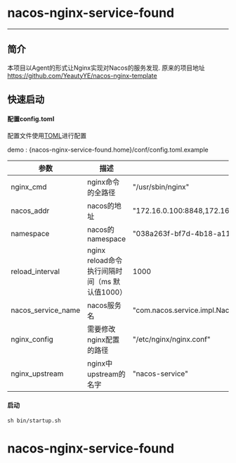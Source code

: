 # nacos-nginx-service-found
-------

## 简介

本项目以Agent的形式让Nginx实现对Nacos的服务发现.
原来的项目地址 https://github.com/YeautyYE/nacos-nginx-template
## 快速启动
#### 配置config.toml

   配置文件使用[TOML](<https://github.com/toml-lang/toml>)进行配置

   demo : {nacos-nginx-service-found.home}/conf/config.toml.example

| 参数               | 描述                                           | 例子                                                    |
| ------------------ | ---------------------------------------------- | ------------------------------------------------------- |
| nginx_cmd          | nginx命令的全路径                              | "/usr/sbin/nginx"                                       |
| nacos_addr         | nacos的地址                                    | "172.16.0.100:8848,172.16.0.101:8848,172.16.0.102:8848" |
| namespace          | nacos的namespace                              | "038a263f-bf7d-4b18-a11e-db8d7021b234" |
| reload_interval    | nginx reload命令执行间隔时间（ms  默认值1000） | 1000                                                    |
| nacos_service_name | nacos服务名                                    | "com.nacos.service.impl.NacosService"                   |
| nginx_config       | 需要修改nginx配置的路径                        | "/etc/nginx/nginx.conf"                                 |
| nginx_upstream     | nginx中upstream的名字                          | "nacos-service"                                         |

 #### 启动

```shell
sh bin/startup.sh
```

# nacos-nginx-service-found
